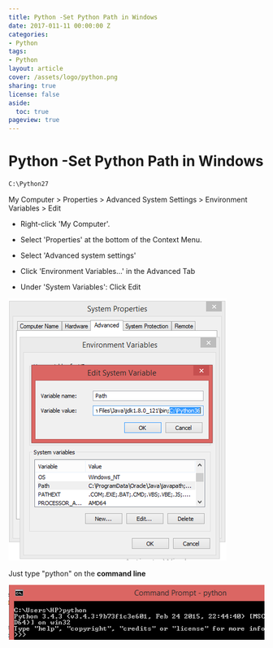 ```yaml
---
title: Python -Set Python Path in Windows 
date: 2017-011-11 00:00:00 Z
categories:
- Python
tags:
- Python
layout: article
cover: /assets/logo/python.png
sharing: true
license: false
aside:
  toc: true
pageview: true
---
```


Python -Set Python Path in Windows
=============================================

```python
C:\Python27
```


My Computer > Properties > Advanced System Settings > Environment Variables > Edit

-   Right-click 'My Computer'.

-   Select 'Properties' at the bottom of the Context Menu.

-   Select 'Advanced system settings'

-   Click 'Environment Variables...' in the Advanced Tab

-   Under 'System Variables': Click Edit

![How to add to the pythonpath in windows](media/48a5c8de20639f60b0c8476fb3ae5122.png)

Just type "python" on the **command line**

![Python Download and install](media/27808eedbcec20ec1e960663c098dae0.png)
